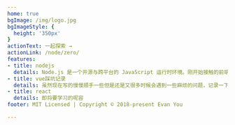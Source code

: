 ```yaml
---
home: true
bgImage: /img/logo.jpg
bgImageStyle: {
  height: '350px'
}
actionText: 一起探索 →
actionLink: /node/zero/
features:
- title: nodejs
  details: Node.js 是一个开源与跨平台的 JavaScript 运行时环境。刚开始接触的前端项目就是用node写的，前后端一体，好久过去都忘了现在满满积累捡起来
- title: vue踩坑记录
  details: 虽然现在写的慢慢顺手一些但是还是又很多时候会遇到一些麻烦的问题，记录一下免得以后忘了
- title: react
  details: 即将要学习的呢容
footer: MIT Licensed | Copyright © 2018-present Evan You

---
```


